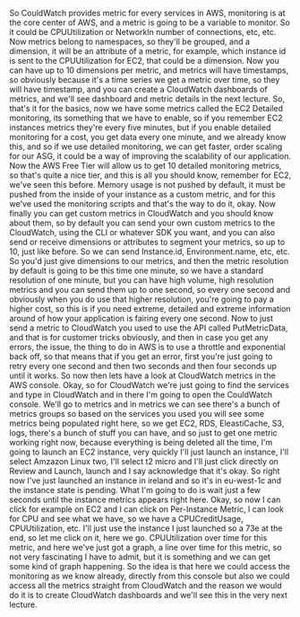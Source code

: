 
<v Narrator>So CouldWatch provides metric for every</v>
services in AWS, monitoring is at the core center of AWS,
and a metric is going to be a variable to monitor.
So it could be CPUUtilization or NetworkIn
number of connections, etc, etc.
Now metrics belong to namespaces, so they'll be grouped,
and a dimension, it will be an attribute of a metric,
for example, which instance id is sent to the CPUUtilization
for EC2, that could be a dimension.
Now you can have up to 10 dimensions per metric,
and metrics will have timestamps,
so obviously because it's a time series
we get a metric over time, so they will have timestamp,
and you can create a CloudWatch dashboards of metrics,
and we'll see dashboard and
metric details in the next lecture.
So, that's it for the basics,
now we have some metrics called the EC2 Detailed monitoring,
its something that we have to enable,
so if you remember EC2 instances metrics
they're every five minutes,
but if you enable detailed monitoring for a cost,
you get data every one minute,
and we already know this,
and so if we use detailed monitoring,
we can get faster, order scaling for our ASG,
it could be a way of improving the scalability
of our application.
Now the AWS Free Tier will allow us to get
10 detailed monitoring metrics,
so that's quite a nice tier,
and this is all you should know,
remember for EC2, we've seen this before.
Memory usage is not pushed by default,
it must be pushed from the inside of your instance
as a custom metric,
and for this we've used the monitoring scripts
and that's the way to do it, okay.
Now finally you can get custom metrics in CloudWatch
and you should know about them,
so by default you can send
your own custom metrics to the CloudWatch,
using the CLI or whatever SDK you want,
and you can also send or receive dimensions or attributes
to segment your metrics, so up to 10, just like before.
So we can send Instance.id, Environment.name, etc, etc.
So you'd just give dimensions to our metrics,
and then the metric resolution by default is going to be
this time one minute,
so we have a standard resolution of one minute,
but you can have high volume, high resolution metrics
and you can send them up to one second, so every one second
and obviously when you do use that higher resolution,
you're going to pay a higher cost,
so this is if you need extreme, detailed and extreme
information around of how your application is fairing
every one second.
Now to just send a metric to CloudWatch
you used to use the API called PutMetricData,
and that is for customer tricks obviously,
and then in case you get any errors,
the issue, the thing to do in AWS is to use a throttle
and exponential back off,
so that means that if you get an error,
first you're just going to retry every one second
and then two seconds and then four seconds
up until it works.
So now then lets have a look at CloudWatch metrics
in the AWS console.
Okay, so for CloudWatch we're just going to
find the services and type in CloudWatch
and in there I'm going to open the CouldWatch console.
We'll go to metrics
and in metrics we can see there's a bunch of
metrics groups so based on the services you used
you will see some metrics being populated right here,
so we get EC2, RDS, EleastiCache, S3, logs,
there's a bunch of stuff you can have,
and so just to get one metric working right now,
because everything is being deleted all the time,
I'm going to launch an EC2 instance,
very quickly I'll just launch an instance,
I'll select Amzazon Linux two,
I'll select t2 micro
and I'll just click directly on Review and Launch,
launch and I say acknowledge that it's okay.
So right now I've just launched an instance in ireland
and so it's in eu-west-1c and the instance state is pending.
What I'm going to do is wait just a few seconds until
the instance metrics appears right here.
Okay, so now I can click for example on EC2
and I can click on Per-Instance Metric,
I can look for CPU and see what we have,
so we have a CPUCreditUsage, CPUUtilization, etc.
I'll just use the instance I just launched
so a 73e at the end,
so let me click on it, here we go.
CPUUtilization over time for this metric,
and here we've just got a graph,
a line over time for this metric,
so not very fascinating I have to admit,
but it is something
and we can get some kind of graph happening.
So the idea is that here we could access the monitoring
as we know already,
directly from this console
but also we could access all the metrics
straight from CloudWatch and the reason we would do it
is to create CloudWatch dashboards and we'll see this
in the very next lecture.